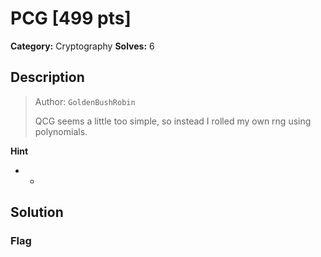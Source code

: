 # PCG [499 pts]

**Category:** Cryptography
**Solves:** 6

## Description
><p>Author: <code>GoldenBushRobin</code></p><p>QCG seems a little too simple, so instead I rolled my own rng using polynomials.</p>

**Hint**
* -

## Solution

### Flag

